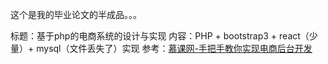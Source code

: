 这个是我的毕业论文的半成品。。。

标题：基于php的电商系统的设计与实现
内容：PHP + bootstrap3 + react（少量）+ mysql（文件丢失了）实现
参考：[慕课网-手把手教你实现电商后台开发](http://www.imooc.com/learn/148)